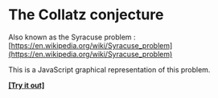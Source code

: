 The Collatz conjecture
========
Also known as the Syracuse problem : [https://en.wikipedia.org/wiki/Syracuse_problem](https://en.wikipedia.org/wiki/Syracuse_problem)

This is a JavaScript graphical representation of this problem.

[**[Try it out]**](http://jmpp.github.io/syracuse)
